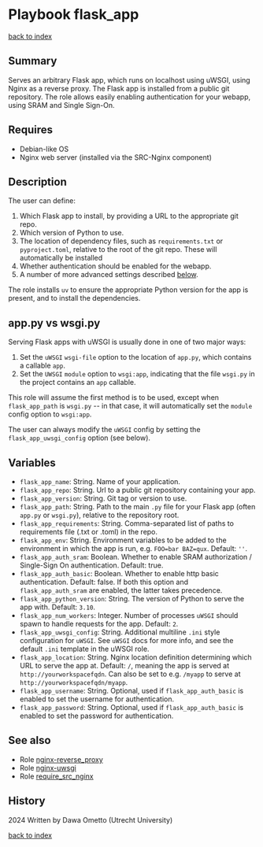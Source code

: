# Playbook flask_app
[back to index](../index.md#Roles)

## Summary

Serves an arbitrary Flask app, which runs on localhost using uWSGI, using Nginx as a reverse proxy. The Flask app is installed from a public git repository. The role allows easily enabling authentication for your webapp, using SRAM and Single Sign-On.

## Requires

- Debian-like OS
- Nginx web server (installed via the SRC-Nginx component)

## Description

The user can define:

1. Which Flask app to install, by providing a URL to the appropriate git repo.
2. Which version of Python to use.
3. The location of dependency files, such as `requirements.txt` or `pyproject.toml`, relative to the root of the git repo. These will automatically be installed
4. Whether authentication should be enabled for the webapp.
5. A number of more advanced settings described [below](#variables).

The role installs `uv` to ensure the appropriate Python version for the app is present, and to install the dependencies.

## app.py vs wsgi.py

Serving Flask apps with uWSGI is usually done in one of two major ways:

1. Set the `uWSGI` `wsgi-file` option to the location of `app.py`, which contains a callable `app`.
2. Set the `UWSGI` `module` option to `wsgi:app`, indicating that the file `wsgi.py` in the project contains an `app` callable.

This role will assume the first method is to be used, except when `flask_app_path` is `wsgi.py` -- in that case, it will automatically set the `module` config option to `wsgi:app`.

The user can always modify the `uWSGI` config by setting the `flask_app_uwsgi_config` option (see below).

## Variables

- `flask_app_name`: String. Name of your application.
- `flask_app_repo`: String. Url to a public git repository containing your app.
- `flask_app_version`: String. Git tag or version to use.
- `flask_app_path`: String. Path to the main `.py` file for your Flask app (often `app.py` or `wsgi.py`), relative to the repository root.
- `flask_app_requirements`: String. Comma-separated list of paths to requirements file (.txt or .toml) in the repo.
- `flask_app_env`: String. Environment variables to be added to the environment in which the app is run, e.g. `FOO=bar BAZ=qux`. Default: `''`.
- `flask_app_auth_sram`: Boolean. Whether to enable SRAM authorization / Single-Sign On authentication. Default: true.
- `flask_app_auth_basic`: Boolean. Whether to enable http basic authentication. Default: false. If both this option and `flask_app_auth_sram` are enabled, the latter takes precedence.
- `flask_app_python_version`: String. The version of Python to serve the app with. Default: `3.10`.
- `flask_app_num_workers`: Integer. Number of processes `uWSGI` should spawn to handle requests for the app. Default: `2`.
- `flask_app_uwsgi_config`: String. Additional multiline `.ini` style configuration for `uWSGI`. See `uWSGI` docs for more info, and see the default `.ini` template in the uWSGI role.
- `flask_app_location`: String. Nginx location definition determining which URL to serve the app at. Default: `/`, meaning the app is served at `http://yourworkspacefqdn`. Can also be set to e.g. `/myapp` to serve at `http://yourworkspacefqdn/myapp`.
- `flask_app_username`: String. Optional, used if `flask_app_auth_basic` is enabled to set the username for authentication.
- `flask_app_password`: String. Optional, used if `flask_app_auth_basic` is enabled to set the password for authentication.

## See also

- Role [nginx-reverse_proxy](../roles/nginx_reverse_proxy.md)
- Role [nginx-uwsgi](../roles/nginx_uwsgi.md)
- Role [require_src_nginx](../roles/require_src_nginx.md)

## History
2024 Written by Dawa Ometto (Utrecht University)

[back to index](../index.md#Roles)
